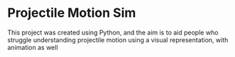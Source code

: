 # Projectile Motion Sim
 This project was created using Python, and the aim is to aid people who struggle understanding projectile motion using a visual representation, with animation as well
